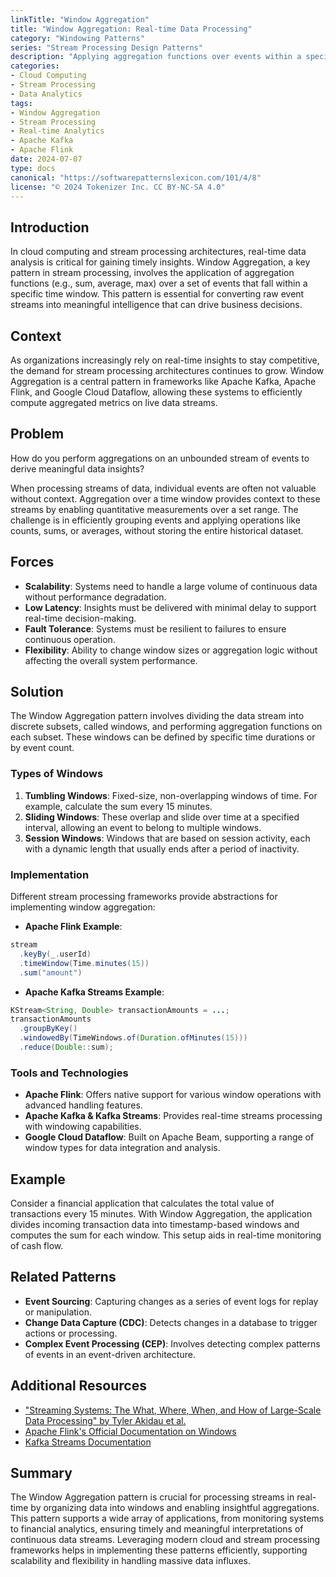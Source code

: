 ```yaml
---
linkTitle: "Window Aggregation"
title: "Window Aggregation: Real-time Data Processing"
category: "Windowing Patterns"
series: "Stream Processing Design Patterns"
description: "Applying aggregation functions over events within a specified time window for real-time data analysis."
categories:
- Cloud Computing
- Stream Processing
- Data Analytics
tags:
- Window Aggregation
- Stream Processing
- Real-time Analytics
- Apache Kafka
- Apache Flink
date: 2024-07-07
type: docs
canonical: "https://softwarepatternslexicon.com/101/4/8"
license: "© 2024 Tokenizer Inc. CC BY-NC-SA 4.0"
---
```


## Introduction

In cloud computing and stream processing architectures, real-time data analysis is critical for gaining timely insights. Window Aggregation, a key pattern in stream processing, involves the application of aggregation functions (e.g., sum, average, max) over a set of events that fall within a specific time window. This pattern is essential for converting raw event streams into meaningful intelligence that can drive business decisions.

## Context

As organizations increasingly rely on real-time insights to stay competitive, the demand for stream processing architectures continues to grow. Window Aggregation is a central pattern in frameworks like Apache Kafka, Apache Flink, and Google Cloud Dataflow, allowing these systems to efficiently compute aggregated metrics on live data streams.

## Problem

How do you perform aggregations on an unbounded stream of events to derive meaningful data insights?

When processing streams of data, individual events are often not valuable without context. Aggregation over a time window provides context to these streams by enabling quantitative measurements over a set range. The challenge is in efficiently grouping events and applying operations like counts, sums, or averages, without storing the entire historical dataset.

## Forces

- **Scalability**: Systems need to handle a large volume of continuous data without performance degradation.
- **Low Latency**: Insights must be delivered with minimal delay to support real-time decision-making.
- **Fault Tolerance**: Systems must be resilient to failures to ensure continuous operation.
- **Flexibility**: Ability to change window sizes or aggregation logic without affecting the overall system performance.

## Solution

The Window Aggregation pattern involves dividing the data stream into discrete subsets, called windows, and performing aggregation functions on each subset. These windows can be defined by specific time durations or by event count.

### Types of Windows

1. **Tumbling Windows**: Fixed-size, non-overlapping windows of time. For example, calculate the sum every 15 minutes.
2. **Sliding Windows**: These overlap and slide over time at a specified interval, allowing an event to belong to multiple windows.
3. **Session Windows**: Windows that are based on session activity, each with a dynamic length that usually ends after a period of inactivity.

### Implementation

Different stream processing frameworks provide abstractions for implementing window aggregation:

- **Apache Flink Example**:

```scala
stream
  .keyBy(_.userId)
  .timeWindow(Time.minutes(15))
  .sum("amount")
```

- **Apache Kafka Streams Example**:

```java
KStream<String, Double> transactionAmounts = ...;
transactionAmounts
  .groupByKey()
  .windowedBy(TimeWindows.of(Duration.ofMinutes(15)))
  .reduce(Double::sum);
```

### Tools and Technologies

- **Apache Flink**: Offers native support for various window operations with advanced handling features.
- **Apache Kafka & Kafka Streams**: Provides real-time streams processing with windowing capabilities.
- **Google Cloud Dataflow**: Built on Apache Beam, supporting a range of window types for data integration and analysis.

## Example

Consider a financial application that calculates the total value of transactions every 15 minutes. With Window Aggregation, the application divides incoming transaction data into timestamp-based windows and computes the sum for each window. This setup aids in real-time monitoring of cash flow.

## Related Patterns

- **Event Sourcing**: Capturing changes as a series of event logs for replay or manipulation.
- **Change Data Capture (CDC)**: Detects changes in a database to trigger actions or processing.
- **Complex Event Processing (CEP)**: Involves detecting complex patterns of events in an event-driven architecture.

## Additional Resources

- ["Streaming Systems: The What, Where, When, and How of Large-Scale Data Processing" by Tyler Akidau et al.](https://www.oreilly.com/library/view/streaming-systems/9781491983874/)
- [Apache Flink's Official Documentation on Windows](https://nightlies.apache.org/flink/flink-docs-release-1.12/docs/dev/stream/operators/windows/)
- [Kafka Streams Documentation](https://kafka.apache.org/documentation/streams/)

## Summary

The Window Aggregation pattern is crucial for processing streams in real-time by organizing data into windows and enabling insightful aggregations. This pattern supports a wide array of applications, from monitoring systems to financial analytics, ensuring timely and meaningful interpretations of continuous data streams. Leveraging modern cloud and stream processing frameworks helps in implementing these patterns efficiently, supporting scalability and flexibility in handling massive data influxes.
